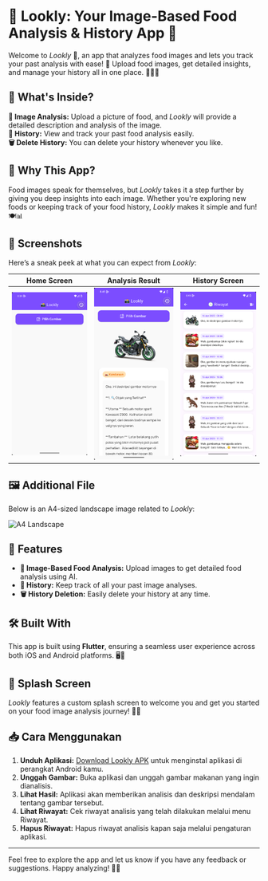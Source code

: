 # 🌟 Lookly: Your Image-Based Food Analysis & History App 🍴

Welcome to *Lookly* 🎉, an app that analyzes food images and lets you track your past analysis with ease! 🚀 Upload food images, get detailed insights, and manage your history all in one place. 🧠📸✨

## 🛒 What's Inside?

**📸 Image Analysis:** Upload a picture of food, and *Lookly* will provide a detailed description and analysis of the image.  
**📜 History:** View and track your past food analysis easily.  
**🗑️ Delete History:** You can delete your history whenever you like.

## 🎯 Why This App?

Food images speak for themselves, but *Lookly* takes it a step further by giving you deep insights into each image. Whether you're exploring new foods or keeping track of your food history, *Lookly* makes it simple and fun! 🍽️📊

## 📸 Screenshots

Here’s a sneak peek at what you can expect from *Lookly*:

| **Home Screen** | **Analysis Result** | **History Screen** |
|--------------------|-----------------------|-----------------------|
| ![Home Screen](home.png) | ![Analysis Result](result.png) | ![History Screen](history.png) |

## 🖼️ Additional File

Below is an A4-sized landscape image related to *Lookly*:

![A4 Landscape](Lookly-Mockup.png)

## 🚀 Features

- **📸 Image-Based Food Analysis:** Upload images to get detailed food analysis using AI.
- **📜 History:** Keep track of all your past image analyses.
- **🗑️ History Deletion:** Easily delete your history at any time.

## 🛠️ Built With

This app is built using **Flutter**, ensuring a seamless user experience across both iOS and Android platforms. 🖥️📱

## 🎨 Splash Screen

*Lookly* features a custom splash screen to welcome you and get you started on your food image analysis journey! 🌟✨

## 📥 Cara Menggunakan

1. **Unduh Aplikasi:** [Download Lookly APK](build/app/outputs/flutter-apk/app-release.apk) untuk menginstal aplikasi di perangkat Android kamu.
2. **Unggah Gambar:** Buka aplikasi dan unggah gambar makanan yang ingin dianalisis.
3. **Lihat Hasil:** Aplikasi akan memberikan analisis dan deskripsi mendalam tentang gambar tersebut.
4. **Lihat Riwayat:** Cek riwayat analisis yang telah dilakukan melalui menu Riwayat.
5. **Hapus Riwayat:** Hapus riwayat analisis kapan saja melalui pengaturan aplikasi.

---

Feel free to explore the app and let us know if you have any feedback or suggestions. Happy analyzing! 🍴💖
